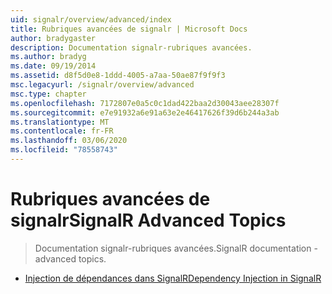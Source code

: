 ```yaml
---
uid: signalr/overview/advanced/index
title: Rubriques avancées de signalr | Microsoft Docs
author: bradygaster
description: Documentation signalr-rubriques avancées.
ms.author: bradyg
ms.date: 09/19/2014
ms.assetid: d8f5d0e8-1ddd-4005-a7aa-50ae87f9f9f3
msc.legacyurl: /signalr/overview/advanced
msc.type: chapter
ms.openlocfilehash: 7172807e0a5c0c1dad422baa2d30043aee28307f
ms.sourcegitcommit: e7e91932a6e91a63e2e46417626f39d6b244a3ab
ms.translationtype: MT
ms.contentlocale: fr-FR
ms.lasthandoff: 03/06/2020
ms.locfileid: "78558743"
---
```

# <a name="signalr-advanced-topics"></a><span data-ttu-id="6de88-103">Rubriques avancées de signalr</span><span class="sxs-lookup"><span data-stu-id="6de88-103">SignalR Advanced Topics</span></span>

> <span data-ttu-id="6de88-104">Documentation signalr-rubriques avancées.</span><span class="sxs-lookup"><span data-stu-id="6de88-104">SignalR documentation - advanced topics.</span></span>

- [<span data-ttu-id="6de88-105">Injection de dépendances dans SignalR</span><span class="sxs-lookup"><span data-stu-id="6de88-105">Dependency Injection in SignalR</span></span>](dependency-injection.md)
